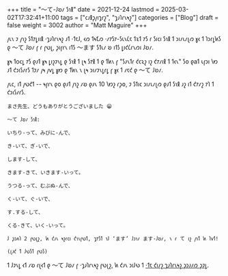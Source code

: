 +++
title = "〜て-𐑓𐑹𐑥 𐑕𐑪𐑙"
date = 2021-12-24
lastmod = 2025-03-02T17:32:41+11:00
tags = ["𐑤𐑨𐑙𐑜𐑢𐑦𐑡𐑩𐑟", "𐑡𐑨𐑐𐑩𐑯𐑰𐑟"]
categories = ["Blog"]
draft = false
weight = 3002
author = "Matt Maguire"
+++

𐑢𐑧𐑯 𐑲 𐑢𐑪𐑟 𐑕𐑑𐑳𐑛𐑦𐑦𐑙 ·𐑡𐑨𐑐𐑩𐑯𐑰𐑟 𐑨𐑑 ·𐑑𐑱𐑓, 𐑬𐑼 𐑑𐑰𐑗𐑼 ·𐑥𐑳𐑕𐑳-𐑕𐑧𐑯𐑖𐑱 𐑑𐑷𐑑 𐑳𐑕 𐑩 𐑕𐑦𐑤𐑦 𐑕𐑪𐑙 𐑑 𐑮𐑦𐑥𐑧𐑥𐑚𐑼 𐑣𐑬 𐑑 𐑐𐑮𐑩𐑛𐑿𐑕 𐑞 〜て 𐑓𐑹𐑥 𐑝 𐑩 𐑝𐑻𐑚, 𐑜𐑦𐑝𐑩𐑯 𐑦𐑑𐑕 〜ます 𐑕𐑑𐑧𐑥 𐑹 𐑦𐑑𐑕 𐑛𐑦𐑒𐑖𐑩𐑯𐑼𐑦 𐑓𐑹𐑥.

𐑣𐑰 𐑑o𐑤𐑛 𐑳𐑕 𐑞𐑨𐑑 𐑣𐑰 𐑛𐑦𐑟𐑲𐑯𐑛 𐑞 𐑕𐑪𐑙 𐑑 𐑚𐑰 𐑕𐑳𐑙 𐑑 𐑞 𐑑𐑿𐑯 𐑝 "𐑕𐑨𐑯𐑑𐑩 𐑒𐑤𐑷𐑟 𐑦𐑟 𐑒𐑳𐑥𐑦𐑙 𐑑 𐑑𐑬𐑯" 𐑕𐑴 𐑞a𐑑 𐑧𐑝𐑮𐑦 𐑘𐑽 𐑨𐑑 𐑒𐑮𐑦𐑕𐑥𐑩𐑕 𐑑𐑲𐑥 𐑢𐑰 𐑢𐑫𐑛 𐑣𐑽 𐑞 𐑑𐑿𐑯 𐑯 𐑚𐑰 𐑮𐑦𐑥𐑲𐑯𐑛𐑩𐑛 𐑝 𐑣𐑬 𐑑 𐑥𐑱𐑒 𐑞 〜て 𐑓𐑹𐑥.

𐑢𐑧𐑤, 𐑦𐑑 𐑢𐑻𐑒𐑑 -- 𐑰𐑝𐑩𐑯 𐑞𐑴 𐑞𐑨𐑑 𐑢𐑪𐑟 𐑥𐑹 𐑞𐑨𐑯 10 𐑘𐑽𐑟 𐑩𐑜𐑴, 𐑲 𐑕𐑑𐑦𐑤 𐑮𐑦𐑥𐑧𐑥𐑚𐑼 𐑞𐑨𐑑 𐑕𐑪𐑙 𐑨𐑟 𐑦𐑑 𐑒𐑳𐑥𐑟 𐑳𐑐 𐑑 𐑒𐑮𐑦𐑕𐑥𐑩𐑕.

```text
まさ先生、どうもありがとうございました 😁

〜て 𐑓𐑹𐑥 𐑕𐑪𐑙:

いちり-って、みびに-んで、

き-いて、ぎ-いで、

します-して、

きます-きて、いきます-いって。

うつる-って、むぶぬ-んで、

く-いて、ぐ-いで、

す.する-して、

くる-きて、いく-いって。

𐑓 𐑜𐑮𐑵𐑐 2 𐑝𐑻𐑚𐑟, 𐑿 𐑒𐑨𐑯 𐑰𐑟𐑩𐑤𐑦 𐑒𐑪𐑯𐑝𐑻𐑑, 𐑡𐑳𐑕𐑑 𐑪𐑓 ‘ます’ 𐑓𐑮𐑪𐑥 ます-𐑓𐑹𐑥, 𐑯 𐑩 て 𐑦𐑟 𐑢𐑪𐑑 𐑿 𐑐𐑫𐑑!

(𐑚𐑨𐑒 𐑑 𐑓𐑻𐑕𐑑 𐑝𐑻𐑕)
```

𐑑 𐑓𐑲𐑯𐑛 𐑬𐑑 𐑥𐑹 𐑩𐑚𐑬𐑑 𐑞 〜て 𐑓𐑹𐑥 𐑝 ·𐑡𐑨𐑐𐑩𐑯𐑰𐑟 𐑝𐑻𐑚𐑟, 𐑿 𐑒𐑨𐑯 𐑮𐑦𐑓𐑻 𐑑 [·𐑑𐑱 𐑒𐑦𐑥𐑟 𐑡𐑨𐑐𐑩𐑯𐑰𐑟 𐑜𐑮𐑨𐑥𐑼 𐑜𐑲𐑛](http://guidetojapanese.org/learn/complete/progressive_tense).
